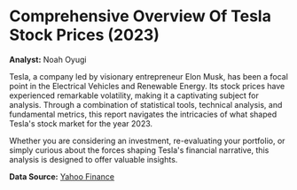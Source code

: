 # Comprehensive Overview Of Tesla Stock Prices (2023)

**Analyst:** Noah Oyugi

Tesla, a company led by visionary entrepreneur Elon Musk, has been a focal point in the Electrical Vehicles and Renewable Energy. Its stock prices have experienced remarkable volatility, making it a captivating subject for analysis. Through a combination of statistical tools, technical analysis, and fundamental metrics, this report navigates the intricacies of what shaped Tesla's stock market for the year 2023.

Whether you are considering an investment, re-evaluating your portfolio, or simply curious about the forces shaping Tesla's financial narrative, this analysis is designed to offer valuable insights. 

**Data Source:** [Yahoo Finance](https://finance.yahoo.com/quote/TSLA/history?period1=1672531200&period2=1706659200&interval=1d&filter=history&frequency=1d&includeAdjustedClose=true)

